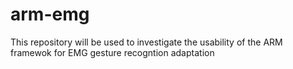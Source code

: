 # arm-emg
This repository will be used to investigate the usability of the ARM framewok for EMG gesture recogntion adaptation

